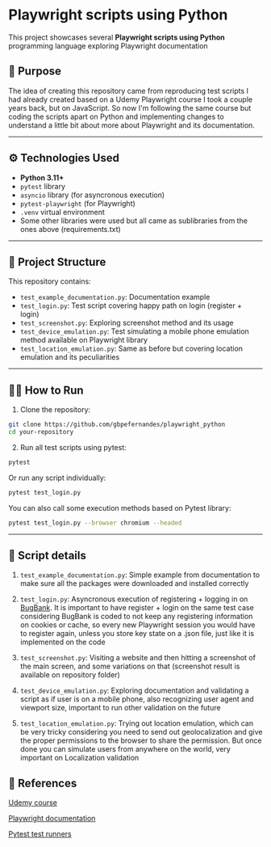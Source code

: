 # Playwright scripts using Python

This project showcases several **Playwright scripts using Python** programming language exploring Playwright documentation

## 🧠 Purpose

The idea of creating this repository came from reproducing test scripts I had already created based on a Udemy Playwright course I took a couple years back, but on JavaScript. So now I'm following the same course but coding the scripts apart on Python and implementing changes to understand a little bit about more about Playwright and its documentation.

---

## ⚙️ Technologies Used

- **Python 3.11+**
- `pytest` library
- `asyncio` library (for asyncronous execution)
- `pytest-playwright` (for Playwright)
- `.venv` virtual environment
- Some other libraries were used but all came as sublibraries from the ones above (requirements.txt)

---

## 📂 Project Structure

This repository contains:

- `test_example_documentation.py`: Documentation example
- `test_login.py`: Test script covering happy path on login (register + login)
- `test_screenshot.py`: Exploring screenshot method and its usage
- `test_device_emulation.py`: Test simulating a mobile phone emulation method available on Playwright library
- `test_location_emulation.py`: Same as before but covering location emulation and its peculiarities

---

## 🏃‍♂️ How to Run

1. Clone the repository:

```bash
git clone https://github.com/gbpefernandes/playwright_python
cd your-repository
```

2. Run all test scripts using pytest:

```bash
pytest
```

Or run any script individually:
```bash
pytest test_login.py
```

You can also call some execution methods based on Pytest library:
```bash
pytest test_login.py --browser chromium --headed
```
---

## 📓 Script details

1. `test_example_documentation.py`: Simple example from documentation to make sure all the packages were downloaded and installed correctly

2. `test_login.py`: Asyncronous execution of registering + logging in on [BugBank](https://bugbank.netlify.app/). It is important to have register + login on the same test case considering BugBank is coded to not keep any registering information on cookies or cache, so every new Playwright session you would have to register again, unless you store key state on a .json file, just like it is implemented on the code

3. `test_screenshot.py`: Visiting a website and then hitting a screenshot of the main screen, and some variations on that (screenshot result is available on repository folder)

4. `test_device_emulation.py`: Exploring documentation and validating a script as if user is on a mobile phone, also recognizing user agent and viewport size, important to run other validation on the future

5. `test_location_emulation.py`: Trying out location emulation, which can be very tricky considering you need to send out geolocalization and give the proper permissions to the browser to share the permission. But once done you can simulate users from anywhere on the world, very important on Localization validation


## 📄 References

[Udemy course](https://www.udemy.com/course/dominando-o-playwright/)

[Playwright documentation](https://playwright.dev/python/)

[Pytest test runners](https://playwright.dev/python/docs/test-runners)
